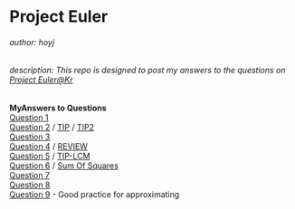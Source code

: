 # Project Euler
###### author: hoyj
###### description: This repo is designed to post my answers to the questions on [Project Euler@Kr](http://euler.synap.co.kr)

**MyAnswers to Questions**  
[Question 1](./1.py)   
[Question 2](./2.py) / [TIP](./2_tip.md) / [TIP2](./2_tip2.md)  
[Question 3](./3.py)  
[Question 4](./4.py) / [REVIEW](./4_Answer2.py)  
[Question 5](./5.py) / [TIP-LCM](./5_LCM.md)  
[Question 6](./6.py) / [Sum Of Squares](./6_Squares.md)  
[Question 7](./7.py)  
[Question 8](./8.py)  
[Question 9](./9.py) - Good practice for approximating  

